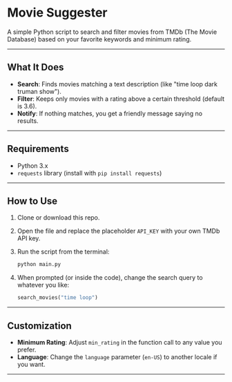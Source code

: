 # Movie Suggester

A simple Python script to search and filter movies from TMDb (The Movie Database) based on your favorite keywords and minimum rating.

---

## What It Does

* **Search**: Finds movies matching a text description (like "time loop dark truman show").
* **Filter**: Keeps only movies with a rating above a certain threshold (default is 3.6).
* **Notify**: If nothing matches, you get a friendly message saying no results.

---

## Requirements

* Python 3.x
* `requests` library (install with `pip install requests`)

---

## How to Use

1. Clone or download this repo.

2. Open the file and replace the placeholder `API_KEY` with your own TMDb API key.

3. Run the script from the terminal:

   ```bash
   python main.py
   ```

4. When prompted (or inside the code), change the search query to whatever you like:

   ```python
   search_movies("time loop")
   ```

---

## Customization

* **Minimum Rating**: Adjust `min_rating` in the function call to any value you prefer.
* **Language**: Change the `language` parameter (`en-US`) to another locale if you want.

---
